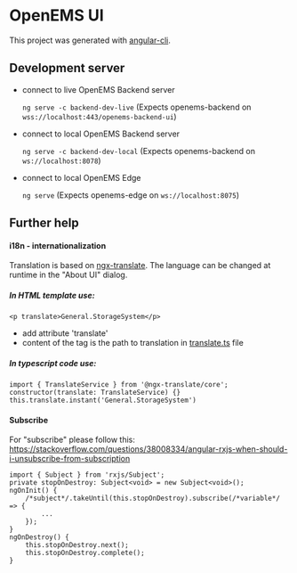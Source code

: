 # OpenEMS UI

This project was generated with [angular-cli](https://github.com/angular/angular-cli).

## Development server

 - connect to live OpenEMS Backend server

    `ng serve -c backend-dev-live` (Expects openems-backend on `wss://localhost:443/openems-backend-ui`)

 - connect to local OpenEMS Backend server

    `ng serve -c backend-dev-local` (Expects openems-backend on `ws://localhost:8078`)

 - connect to local OpenEMS Edge

	`ng serve`  (Expects openems-edge on `ws://localhost:8075`)

## Further help

#### i18n - internationalization

Translation is based on [ngx-translate](https://github.com/ngx-translate). The language can be changed at runtime in the "About UI" dialog.

##### In HTML template use:

`<p translate>General.StorageSystem</p>`

* add attribute 'translate'
* content of the tag is the path to translation in [translate.ts](app/shared/translate.ts) file

##### In typescript code use:
```
import { TranslateService } from '@ngx-translate/core';
constructor(translate: TranslateService) {}
this.translate.instant('General.StorageSystem')
```

#### Subscribe
For "subscribe" please follow this: https://stackoverflow.com/questions/38008334/angular-rxjs-when-should-i-unsubscribe-from-subscription
```
import { Subject } from 'rxjs/Subject';
private stopOnDestroy: Subject<void> = new Subject<void>();
ngOnInit() {
    /*subject*/.takeUntil(this.stopOnDestroy).subscribe(/*variable*/ => {
        ...
    });
}
ngOnDestroy() {
    this.stopOnDestroy.next();
    this.stopOnDestroy.complete();
}
```